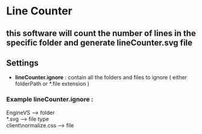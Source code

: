 # Line Counter 
## this software will count the number of lines in the specific folder and generate lineCounter.svg file  <br />
 
## Settings
- **lineCounter.ignore** : contain all the folders and files to ignore ( either folderPath or *.file extension ) 

### Example lineCounter.ignore :
EngineVS                --> folder <br />
*.svg                   --> file type <br />
client\normalize.css    --> file 
